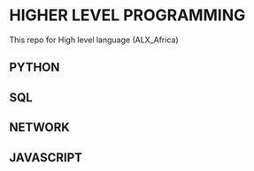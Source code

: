 <h1> HIGHER LEVEL PROGRAMMING </h1>
This repo for High level language (ALX_Africa)
<h2> PYTHON </h2>
<h2> SQL </h2>
<h2> NETWORK </h2>
<h2> JAVASCRIPT </h2>
